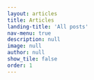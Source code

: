 ```yaml
---
layout: articles
title: Articles
landing-title: 'All posts'
nav-menu: true
description: null
image: null
author: null
show_tile: false
order: 1
---
```

